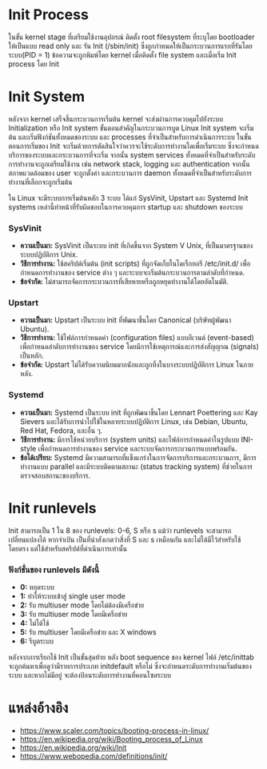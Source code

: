 # Init Process
ในขั้น kernel stage ที่เตรียมใช้งานอุปกรณ์ ติดตั้ง root filesystem ที่ระบุโดย bootloader ให้เป็นแบบ read only และ
รัน Init (/sbin/init) ซึ่งถูกกำหนดให้เป็นกระบวนการแรกที่รันโดยระบบ(PID = 1) ข้อความจะถูกพิมพ์โดย kernel เมื่อติดตั้ง
file system และเมื่อเริ่ม Init process โดย Init


# Init System
หลังจาก kernel เสร็จสิ้นกระบวนการเริ่มต้น kernel จะส่งผ่านการควบคุมไปยังระบบ Initialization หรือ Init system ขั้นตอนสำคัญในกระบวนการบูต Linux 
Init system จะเริ่มต้น และเริ่มฟังก์ชันทั้งหมดของระบบ และ processes ที่จำเป็นสำหรับการดำเนินการระบบ
ในขั้นตอนการเริ่มของ Init จะเริ่มด้วยการตัดสินใจว่าควรจะใช้ระดับการทำงานใดเพื่อเริ่มระบบ ซึ่งจะกำหนดบริการของระบบและกระบวนการที่จะเริ่ม 
จากนั้น system services ทั้งหมดที่จำเป็นสำหรับระดับการทำงานจะถูกเตรียมใช้งาน เช่น network stack, logging และ authentication
จากนั้นสภาพแวดล้อมของ user จะถูกตั้งค่า และกระบวนการ daemon ทั้งหมดที่จำเป็นสำหรับระดับการทำงานที่เลือกจะถูกเริ่มต้น

ใน Linux จะมีระบบการเริ่มต้นหลัก 3 ระบบ ได้แก่ SysVinit, Upstart และ Systemd 
Init systems เหล่านี้ทำหน้าที่รับผิดชอบในการควบคุมการ startup และ shutdown ของระบบ

### SysVinit
- **ความเป็นมา:** SysVinit เป็นระบบ init ที่เกิดขึ้นจาก System V Unix, ที่เป็นมาตรฐานของระบบปฏิบัติการ Unix.
- **วิธีการทำงาน:** ใช้สคริปต์เริ่มต้น (init scripts) ที่ถูกจัดเก็บในไดเร็กทอรี /etc/init.d/ เพื่อกำหนดการทำงานของ service ต่าง ๆ และระบบจะเริ่มต้นกระบวนการตามลำดับที่กำหนด.
- **ข้อจำกัด:** ไม่สามารถจัดการกระบวนการที่เสียหายหรือถูกหยุดทำงานได้โดยอัตโนมัติ.

### Upstart
- **ความเป็นมา:** Upstart เป็นระบบ init ที่พัฒนาขึ้นโดย Canonical (บริษัทผู้พัฒนา Ubuntu).
- **วิธีการทำงาน:** ใช้ไฟล์การกำหนดค่า (configuration files) แบบอีเวนต์ (event-based) เพื่อกำหนดลำดับการทำงานของ service โดยมีการใช้เหตุการณ์และการส่งสัญญาณ (signals) เป็นหลัก.
- **ข้อจำกัด:** Upstart ไม่ได้รับความนิยมมากนักและถูกทิ้งในบางระบบปฏิบัติการ Linux ในภายหลัง.

### Systemd
- **ความเป็นมา:** Systemd เป็นระบบ init ที่ถูกพัฒนาขึ้นโดย Lennart Poettering และ Kay Sievers และได้รับการนำไปใช้ในหลายระบบปฏิบัติการ Linux, เช่น Debian, Ubuntu, Red Hat, Fedora, และอื่น ๆ.
- **วิธีการทำงาน:** มีการใช้หน่วยบริการ (system units) และไฟล์การกำหนดค่าในรูปแบบ INI-style เพื่อกำหนดการทำงานของ service และระบบจัดการกระบวนการแบบพร้อมกัน.
- **ข้อได้เปรียบ:** Systemd มีความสามารถที่แข็งแกร่งในการจัดการบริการและกระบวนการ, มีการทำงานแบบ parallel และมีระบบติดตามสถานะ (status tracking system) ที่ช่วยในการตรวจสอบสถานะของบริการ.

# Init runlevels
Init สามารถเป็น 1 ใน 8 ของ runlevels: 0-6, S หรือ s แม้ว่า runlevels จะสามารถเปลี่ยนแปลงได้ หากจำเป้น
เป็นที่น่าสังเกตว่าสิ่งที่ S และ s เหมือนกัน และไม่ได้มีไว้สำหรับใช้โดยตรง แต่ใช้สำหรับสคริปต์ที่ดำเนินการเท่านั้น
### ฟังก์ชั่นของ runlevels มีดังนี้
- **0:** หยุดระบบ
- **1:** ทำให้ระบบเข้าสู่ single user mode
- **2:** รับ multiuser mode โดยไม่ต้องมีเครือข่าย
- **3:** รับ multiuser mode โดยมีเครือข่าย
- **4:** ไม่ได้ใช้
- **5:** รับ multiuser โดยมีเครือข่าย และ X windows
- **6:** รีบูตระบบ

หลังจากการเรียกใช้ Init เป็นขั้นสุดท้าย หลัง boot sequence ของ kernel ไฟล์ /etc/inittab จะถูกค้นหาเพื่อดูว่ามีรายการประเภท initdefault หรือไม่ ซึ่งจะกำหนดระดับการทำงานเริ่มต้นของระบบ และหากไม่มีอยู่ จะต้องป้อนระดับการทำงานที่คอนโซลระบบ

# แหล่งอ้างอิง
- https://www.scaler.com/topics/booting-process-in-linux/
- https://en.wikipedia.org/wiki/Booting_process_of_Linux
- https://en.wikipedia.org/wiki/Init
- https://www.webopedia.com/definitions/init/
